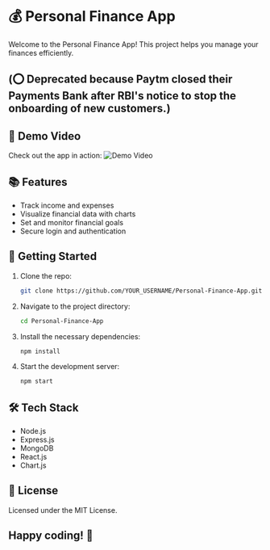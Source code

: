 # 💰 Personal Finance App

Welcome to the Personal Finance App! This project helps you manage your finances efficiently. 
## (⭕ Deprecated because Paytm closed their Payments Bank after RBI's notice to stop the onboarding of new customers.)

## 🎥 Demo Video

Check out the app in action:
![Demo Video](https://youtu.be/_CRdPuIH5dA)

## 📚 Features

- Track income and expenses
- Visualize financial data with charts
- Set and monitor financial goals
- Secure login and authentication

## 🚀 Getting Started

1. Clone the repo:
   ```sh
   git clone https://github.com/YOUR_USERNAME/Personal-Finance-App.git

2. Navigate to the project directory:
   ```sh
   cd Personal-Finance-App

3. Install the necessary dependencies:
   ```sh
   npm install

4. Start the development server:
   ```sh
   npm start

## 🛠 Tech Stack
- Node.js
- Express.js
- MongoDB
- React.js
- Chart.js
  
## 📝 License
Licensed under the MIT License.

## Happy coding! 🚀
